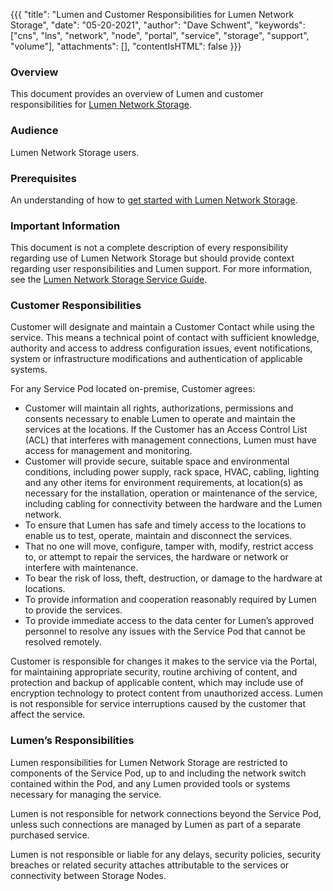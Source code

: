 {{{
  "title": "Lumen and Customer Responsibilities for Lumen Network Storage",
  "date": "05-20-2021",
  "author": "Dave Schwent",
  "keywords": ["cns", "lns", "network", "node", "portal", "service", "storage", "support", "volume"],
  "attachments": [],
  "contentIsHTML": false
}}}

### Overview

This document provides an overview of Lumen and customer responsibilities for [Lumen Network Storage](https://www.ctl.io/lumen-network-storage/).

### Audience

Lumen Network Storage users.

### Prerequisites

An understanding of how to [get started with Lumen Network Storage](https://www.ctl.io/knowledge-base/lumen-network-storage/getting-started/getting-started-creating-cns-nodes-volumes/).

### Important Information

This document is not a complete description of every responsibility regarding use of Lumen Network Storage but should provide context regarding user responsibilities and Lumen support. For more information, see the [Lumen Network Storage Service Guide](https://assets.lumen.com/is/content/Lumen/centurylink-network-storage-service-guidepdf?Creativeid=c4e5d55d-9d1c-4bd8-91a3-0798c791df22).

### Customer Responsibilities

Customer will designate and maintain a Customer Contact while using the service. This means a technical point of contact with sufficient knowledge, authority and access to address configuration issues, event notifications, system or infrastructure modifications and authentication of applicable systems.

For any Service Pod located on-premise, Customer agrees:

* Customer will maintain all rights, authorizations, permissions and consents necessary to enable Lumen to operate and maintain the services at the locations.
If the Customer has an Access Control List (ACL) that interferes with management connections, Lumen must have access for management and monitoring.
* Customer will provide secure, suitable space and environmental conditions, including power supply, rack space, HVAC, cabling, lighting and any other items for environment requirements, at location(s) as necessary for the installation, operation or maintenance of the service, including cabling for connectivity between the hardware and the Lumen network.
* To ensure that Lumen has safe and timely access to the locations to enable us to test, operate, maintain and disconnect the services.
* That no one will move, configure, tamper with, modify, restrict access to, or attempt to repair the services, the hardware or network or interfere with maintenance.
* To bear the risk of loss, theft, destruction, or damage to the hardware at locations.
* To provide information and cooperation reasonably required by Lumen to provide the services.
* To provide immediate access to the data center for Lumen’s approved personnel to resolve any issues with the Service Pod that cannot be resolved remotely.


Customer is  responsible for changes it makes to the service via the Portal, for maintaining appropriate security, routine archiving of content, and protection and backup of applicable content, which may include use of encryption technology to protect content from unauthorized access. Lumen is not responsible for service interruptions caused by the customer that affect the service.

### Lumen’s Responsibilities

Lumen responsibilities for Lumen Network Storage are restricted to components of the Service Pod, up to and including the network switch contained within the Pod, and any Lumen provided tools or systems necessary for managing the service.

Lumen is not responsible for network connections beyond the Service Pod, unless such connections are managed by Lumen as part of a separate purchased service.

Lumen is not responsible or liable for any delays, security policies, security breaches or related security attaches attributable to the services or connectivity between Storage Nodes.
